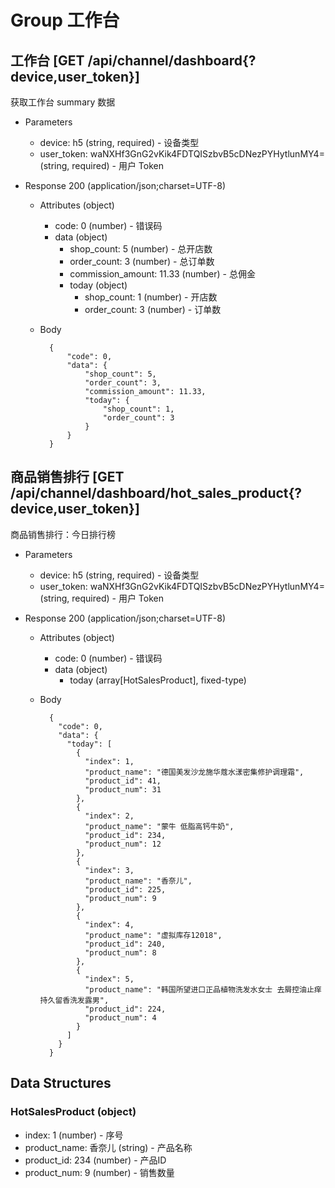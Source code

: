 # Group 工作台

## 工作台 [GET /api/channel/dashboard{?device,user_token}]
获取工作台 summary 数据

+ Parameters
    + device: h5 (string, required) - 设备类型
    + user_token: waNXHf3GnG2vKik4FDTQISzbvB5cDNezPYHytlunMY4= (string, required) - 用户 Token

+ Response 200 (application/json;charset=UTF-8)
    + Attributes (object)
        + code: 0 (number) - 错误码
        + data (object)
            + shop_count: 5 (number) - 总开店数
            + order_count: 3 (number) - 总订单数
            + commission_amount: 11.33 (number) - 总佣金
            + today (object)
                + shop_count: 1 (number) - 开店数
                + order_count: 3 (number) - 订单数
    + Body

            {
                "code": 0,
                "data": {
                    "shop_count": 5,
                    "order_count": 3,
                    "commission_amount": 11.33,
                    "today": {
                        "shop_count": 1,
                        "order_count": 3
                    }
                }
            }


## 商品销售排行 [GET /api/channel/dashboard/hot_sales_product{?device,user_token}]
商品销售排行：今日排行榜

+ Parameters
    + device: h5 (string, required) - 设备类型
    + user_token: waNXHf3GnG2vKik4FDTQISzbvB5cDNezPYHytlunMY4= (string, required) - 用户 Token

+ Response 200 (application/json;charset=UTF-8)
    + Attributes (object)
        + code: 0 (number) - 错误码
        + data (object)
            + today (array[HotSalesProduct], fixed-type)
    + Body

            {
              "code": 0,
              "data": {
                "today": [
                  {
                    "index": 1,
                    "product_name": "德国美发沙龙施华蔻水漾密集修护调理霜",
                    "product_id": 41,
                    "product_num": 31
                  },
                  {
                    "index": 2,
                    "product_name": "蒙牛 低脂高钙牛奶",
                    "product_id": 234,
                    "product_num": 12
                  },
                  {
                    "index": 3,
                    "product_name": "香奈儿",
                    "product_id": 225,
                    "product_num": 9
                  },
                  {
                    "index": 4,
                    "product_name": "虚拟库存12018",
                    "product_id": 240,
                    "product_num": 8
                  },
                  {
                    "index": 5,
                    "product_name": "韩国所望进口正品植物洗发水女士 去屑控油止痒持久留香洗发露男",
                    "product_id": 224,
                    "product_num": 4
                  }
                ]
              }
            }

## Data Structures
### HotSalesProduct (object)
+ index: 1 (number) - 序号
+ product_name: 香奈儿 (string) - 产品名称
+ product_id: 234 (number) - 产品ID
+ product_num: 9 (number) - 销售数量
